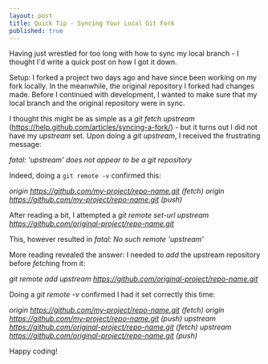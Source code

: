 ```yaml
---
layout: post
title: Quick Tip - Syncing Your Local Git Fork
published: true
---
```


Having just wrestled for too long with how to sync my local branch - I thought I'd write a quick post on how I got it down.

Setup: I forked a project two days ago and have since been working on my fork locally. In the meanwhile, the original repository I forked had changes made. Before I continued with development, I wanted to make sure that my local branch and the original repository were in sync.

I thought this might be as simple as a *git fetch upstream* (https://help.github.com/articles/syncing-a-fork/) - but it turns out I did not have my *upstream* set. Upon doing a *git upstream*, I received the frustrating message:

*fatal: 'upstream' does not appear to be a git repository*

Indeed, doing a `git remote -v` confirmed this:

*origin https://github.com/my-project/repo-name.git (fetch)
origin  https://github.com/my-project/repo-name.git (push)*

After reading a bit, I attempted a *git remote set-url upstream https://github.com/original-project/repo-name.git*

This, however resulted in *fatal: No such remote 'upstream'*

More reading revealed the answer: I needed to *add* the upstream repository before *fetch*ing from it:

*git remote add upstream https://github.com/original-project/repo-name.git*

Doing a *git remote -v* confirmed I had it set correctly this time:

*origin	https://github.com/my-project/repo-name.git (fetch)
origin	https://github.com/my-project/repo-name.git (push)
upstream	https://github.com/original-project/repo-name.git (fetch)
upstream	https://github.com/original-project/repo-name.git (push)*

Happy coding!
